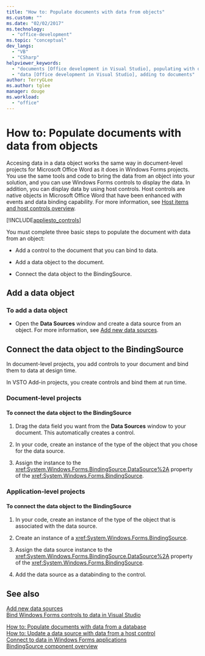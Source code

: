 ```yaml
---
title: "How to: Populate documents with data from objects"
ms.custom: ""
ms.date: "02/02/2017"
ms.technology: 
  - "office-development"
ms.topic: "conceptual"
dev_langs: 
  - "VB"
  - "CSharp"
helpviewer_keywords: 
  - "documents [Office development in Visual Studio], populating with data"
  - "data [Office development in Visual Studio], adding to documents"
author: TerryGLee
ms.author: tglee
manager: douge
ms.workload: 
  - "office"
---
```

# How to: Populate documents with data from objects
  Accesing data in a data object works the same way in document-level projects for Microsoft Office Word as it does in Windows Forms projects. You use the same tools and code to bring the data from an object into your solution, and you can use Windows Forms controls to display the data. In addition, you can display data by using host controls. Host controls are native objects in Microsoft Office Word that have been enhanced with events and data binding capability. For more information, see [Host items and host controls overview](../vsto/host-items-and-host-controls-overview.md).  
  
 [!INCLUDE[appliesto_controls](../vsto/includes/appliesto-controls-md.md)]  
  
 You must complete three basic steps to populate the document with data from an object:  
  
-   Add a control to the document that you can bind to data.  
  
-   Add a data object to the document.  
  
-   Connect the data object to the BindingSource.   
  
## Add a data object  
  
### To add a data object  
  
-   Open the **Data Sources** window and create a data source from an object. For more information, see [Add new data sources](/visualstudio/data-tools/add-new-data-sources).  
  
## Connect the data object to the BindingSource  
 In document-level projects, you add controls to your document and bind them to data at design time.  
  
 In VSTO Add-in projects, you create controls and bind them at run time.  
  
### Document-level projects  
  
#### To connect the data object to the BindingSource  
  
1.  Drag the data field you want from the **Data Sources** window to your document. This automatically creates a control.  
  
2.  In your code, create an instance of the type of the object that you chose for the data source.  
  
3.  Assign the instance to the <xref:System.Windows.Forms.BindingSource.DataSource%2A> property of the <xref:System.Windows.Forms.BindingSource>.  
  
### Application-level projects  
  
#### To connect the data object to the BindingSource  
  
1.  In your code, create an instance of the type of the object that is associated with the data source.  
  
2.  Create an instance of a <xref:System.Windows.Forms.BindingSource>.  
  
3.  Assign the data source instance to the <xref:System.Windows.Forms.BindingSource.DataSource%2A> property of the <xref:System.Windows.Forms.BindingSource>.  
  
4.  Add the data source as a databinding to the control.  
  
## See also  
 
 [Add new data sources](/visualstudio/data-tools/add-new-data-sources)   
 [Bind Windows Forms controls to data in Visual Studio](/visualstudio/data-tools/bind-windows-forms-controls-to-data-in-visual-studio)
 
 [How to: Populate documents with data from a database](../vsto/how-to-populate-documents-with-data-from-a-database.md)   
 [How to: Update a data source with data from a host control](../vsto/how-to-update-a-data-source-with-data-from-a-host-control.md)   
 [Connect to data in Windows Forms applications](/visualstudio/data-tools/connecting-to-data-in-windows-forms-applications)   
 [BindingSource component overview](/dotnet/framework/winforms/controls/bindingsource-component-overview)  
  
  
